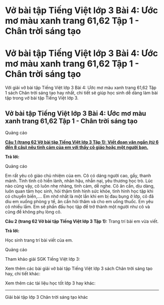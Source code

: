 # Vở bài tập Tiếng Việt lớp 3 Bài 4: Ước mơ màu xanh trang 61,62 Tập 1 - Chân trời sáng tạo

# Vở bài tập Tiếng Việt lớp 3 Bài 4: Ước mơ màu xanh trang 61,62 Tập 1 - Chân trời sáng tạo

Với giải vở bài tập Tiếng Việt lớp 3 Bài 4: Ước mơ màu xanh trang 61,62 Tập 1 sách Chân trời sáng tạo hay nhất, chi tiết sẽ giúp học sinh dễ dàng làm bài tập trong vở bài tập Tiếng Việt lớp 3.

## Vở bài tập Tiếng Việt lớp 3 Bài 4: Ước mơ màu xanh trang 61,62 Tập 1 - Chân trời sáng tạo

Quảng cáo

[**Câu 1 (trang 62 Vở bài tập Tiếng Việt lớp 3 Tập 1):** **Viết đoạn văn ngắn (từ 6 đến 8 câu) nêu tình cảm của em với thầy cô giáo hoặc một người bạn.**](https://vietjack.com/vbt-tieng-viet-3-ct/neu-tinh-cam-cua-em-voi-thay-co-giao-hoac-mot-nguoi-ban-vm.jsp)

**Trả lời:**

Quảng cáo

Em rất yêu cô giáo chủ nhiệm của em. Cô có dáng người cao, gầy, thanh mảnh. Tình tình cô hiền lành, nhân hậu, nhẫn nại, yêu thương học trò. Lúc nào cũng vậy, cô luôn nhẹ nhàng, tình cảm, dễ nghe. Cô ân cần, dịu dàng, luôn quan tâm học sinh, hỏi thăm tình hình sức khỏe, tình hình học tập khi có chuyển biến,…. Em nhớ nhất là một lần khi em bị đau bụng ở lớp, cô đã dìu em xuống phòng y tế, ân cần hỏi thăm và cho em uống thuốc. Em yêu cô nhiều lắm. Em sẽ phấn đấu học tập để trở thành một người như cô và cũng để không phụ lòng cô.

**Câu 2 (trang 62 Vở bài tập Tiếng Việt lớp 3 Tập 1):** Trang trí bài em vừa viết.

**Trả lời:**

Học sinh trang trí bài viết của em.

Quảng cáo

Tham khảo giải SGK Tiếng Việt lớp 3:

Xem thêm các bài giải vở bài tập Tiếng Việt lớp 3 sách Chân trời sáng tạo hay, chi tiết khác:

Xem thêm các tài liệu học tốt lớp 3 hay khác:

* * *

Giải bài tập lớp 3 Chân trời sáng tạo khác
